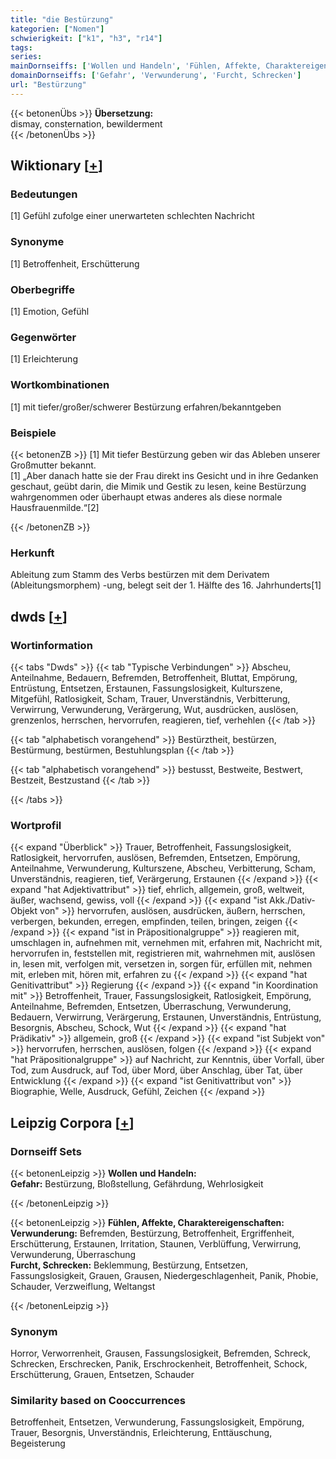 ```yaml
---
title: "die Bestürzung"
kategorien: ["Nomen"]
schwierigkeit: ["k1", "h3", "r14"]
tags:
series:
mainDornseiffs: ['Wollen und Handeln', 'Fühlen, Affekte, Charaktereigenschaften']
domainDornseiffs: ['Gefahr', 'Verwunderung', 'Furcht, Schrecken']
url: "Bestürzung"
---
```


{{< betonenÜbs >}}
**Übersetzung:**  
dismay, consternation, bewilderment  
{{< /betonenÜbs >}}

## Wiktionary [[+](https://de.wiktionary.org/wiki/Bestürzung)]

### Bedeutungen
[1] Gefühl zufolge einer unerwarteten schlechten Nachricht  

### Synonyme
[1] Betroffenheit, Erschütterung  

### Oberbegriffe
[1] Emotion, Gefühl  

### Gegenwörter
[1] Erleichterung  

### Wortkombinationen
[1] mit tiefer/großer/schwerer Bestürzung erfahren/bekanntgeben  

### Beispiele
{{< betonenZB >}}
[1] Mit tiefer Bestürzung geben wir das Ableben unserer Großmutter bekannt.  
[1] „Aber danach hatte sie der Frau direkt ins Gesicht und in ihre Gedanken geschaut, geübt darin, die Mimik und Gestik zu lesen, keine Bestürzung wahrgenommen oder überhaupt etwas anderes als diese normale Hausfrauenmilde.“[2]  

{{< /betonenZB >}}
### Herkunft
Ableitung zum Stamm des Verbs bestürzen mit dem Derivatem (Ableitungsmorphem) -ung, belegt seit der 1. Hälfte des 16. Jahrhunderts[1]  



## dwds [[+](https://www.dwds.de/wb/Bestürzung)]

### Wortinformation
{{< tabs "Dwds" >}}
{{< tab "Typische Verbindungen" >}}
Abscheu, Anteilnahme, Bedauern, Befremden, Betroffenheit, Bluttat, Empörung, Entrüstung, Entsetzen, Erstaunen, Fassungslosigkeit, Kulturszene, Mitgefühl, Ratlosigkeit, Scham, Trauer, Unverständnis, Verbitterung, Verwirrung, Verwunderung, Verärgerung, Wut, ausdrücken, auslösen, grenzenlos, herrschen, hervorrufen, reagieren, tief, verhehlen
{{< /tab >}}

{{< tab "alphabetisch vorangehend" >}}
Bestürztheit, bestürzen, Bestürmung, bestürmen, Bestuhlungsplan
{{< /tab >}}

{{< tab "alphabetisch vorangehend" >}}
bestusst, Bestweite, Bestwert, Bestzeit, Bestzustand
{{< /tab >}}

{{< /tabs >}}

### Wortprofil
{{< expand "Überblick" >}} Trauer, Betroffenheit, Fassungslosigkeit, Ratlosigkeit, hervorrufen, auslösen, Befremden, Entsetzen, Empörung, Anteilnahme, Verwunderung, Kulturszene, Abscheu, Verbitterung, Scham, Unverständnis, reagieren, tief, Verärgerung, Erstaunen {{< /expand >}}
{{< expand "hat Adjektivattribut" >}} tief, ehrlich, allgemein, groß, weltweit, äußer, wachsend, gewiss, voll {{< /expand >}}
{{< expand "ist Akk./Dativ-Objekt von" >}} hervorrufen, auslösen, ausdrücken, äußern, herrschen, verbergen, bekunden, erregen, empfinden, teilen, bringen, zeigen {{< /expand >}}
{{< expand "ist in Präpositionalgruppe" >}} reagieren mit, umschlagen in, aufnehmen mit, vernehmen mit, erfahren mit, Nachricht mit, hervorrufen in, feststellen mit, registrieren mit, wahrnehmen mit, auslösen in, lesen mit, verfolgen mit, versetzen in, sorgen für, erfüllen mit, nehmen mit, erleben mit, hören mit, erfahren zu {{< /expand >}}
{{< expand "hat Genitivattribut" >}} Regierung {{< /expand >}}
{{< expand "in Koordination mit" >}} Betroffenheit, Trauer, Fassungslosigkeit, Ratlosigkeit, Empörung, Anteilnahme, Befremden, Entsetzen, Überraschung, Verwunderung, Bedauern, Verwirrung, Verärgerung, Erstaunen, Unverständnis, Entrüstung, Besorgnis, Abscheu, Schock, Wut {{< /expand >}}
{{< expand "hat Prädikativ" >}} allgemein, groß {{< /expand >}}
{{< expand "ist Subjekt von" >}} hervorrufen, herrschen, auslösen, folgen {{< /expand >}}
{{< expand "hat Präpositionalgruppe" >}} auf Nachricht, zur Kenntnis, über Vorfall, über Tod, zum Ausdruck, auf Tod, über Mord, über Anschlag, über Tat, über Entwicklung {{< /expand >}}
{{< expand "ist Genitivattribut von" >}} Biographie, Welle, Ausdruck, Gefühl, Zeichen {{< /expand >}}

## Leipzig Corpora [[+](https://corpora.uni-leipzig.de/en/res?word=Bestürzung&corpusId=deu_newscrawl-public_2018)]

### Dornseiff Sets
{{< betonenLeipzig >}}
**Wollen und Handeln:**  
**Gefahr:** Bestürzung, Bloßstellung, Gefährdung, Wehrlosigkeit  

{{< /betonenLeipzig >}}


{{< betonenLeipzig >}}
**Fühlen, Affekte, Charaktereigenschaften:**  
**Verwunderung:** Befremden, Bestürzung, Betroffenheit, Ergriffenheit, Erschütterung, Erstaunen, Irritation, Staunen, Verblüffung, Verwirrung, Verwunderung, Überraschung  
**Furcht, Schrecken:** Beklemmung, Bestürzung, Entsetzen, Fassungslosigkeit, Grauen, Grausen, Niedergeschlagenheit, Panik, Phobie, Schauder, Verzweiflung, Weltangst  

{{< /betonenLeipzig >}}

### Synonym
Horror, Verworrenheit, Grausen, Fassungslosigkeit, Befremden, Schreck, Schrecken, Erschrecken, Panik, Erschrockenheit, Betroffenheit, Schock, Erschütterung, Grauen, Entsetzen, Schauder


### Similarity based on Cooccurrences
Betroffenheit, Entsetzen, Verwunderung, Fassungslosigkeit, Empörung, Trauer, Besorgnis, Unverständnis, Erleichterung, Enttäuschung, Begeisterung

